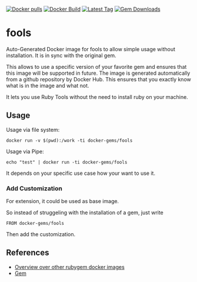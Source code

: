 [![Docker pulls](https://img.shields.io/docker/pulls/rubygem/fools.svg)](https://hub.docker.com/r/rubygem/fools/)
[![Docker Build](https://img.shields.io/docker/automated/rubygem/fools.svg)](https://hub.docker.com/r/rubygem/fools/)
[![Latest Tag](https://img.shields.io/github/tag/docker-rubygem/fools.svg)](https://hub.docker.com/r/rubygem/fools/)
[![Gem Downloads](https://img.shields.io/gem/dt/fools.svg)](https://rubygems.org/gems/fools/)
# fools

Auto-Generated Docker image for fools to allow simple usage without installation.
It is in sync with the original gem.

This allows to use a specific version of your favorite gem and ensures that this image will be supported in future.
The image is generated automatically from a github repository by Docker Hub.
This ensures that you exactly know what is in the image and what not.

It lets you use Ruby Tools without the need to install ruby on your machine.

## Usage

Usage via file system:

`docker run -v $(pwd):/work -ti docker-gems/fools`

Usage via Pipe:

`echo "test" | docker run -ti docker-gems/fools`

It depends on your specific use case how your want to use it.

### Add Customization

For extension, it could be used as base image.

So instead of struggeling with the installation of a gem, just write

`FROM docker-gems/fools`

Then add the customization.

## References

 - [Overview over other rubygem docker images](https://github.com/thinkbot/docker-rubygem)
 - [Gem](https://rubygems.org/gems/fools/)
